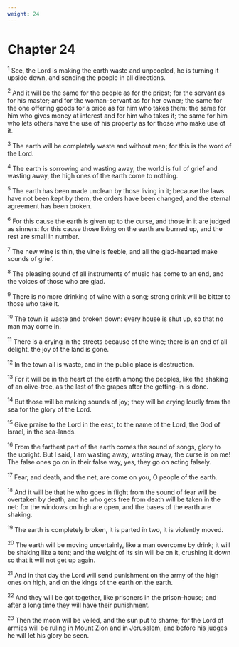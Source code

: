 ```yaml
---
weight: 24
---
```


# Chapter 24

<sup>1</sup> See, the Lord is making the earth waste and unpeopled, he is turning it upside down, and sending the people in all directions. 

<sup>2</sup> And it will be the same for the people as for the priest; for the servant as for his master; and for the woman-servant as for her owner; the same for the one offering goods for a price as for him who takes them; the same for him who gives money at interest and for him who takes it; the same for him who lets others have the use of his property as for those who make use of it. 

<sup>3</sup> The earth will be completely waste and without men; for this is the word of the Lord. 

<sup>4</sup> The earth is sorrowing and wasting away, the world is full of grief and wasting away, the high ones of the earth come to nothing. 

<sup>5</sup> The earth has been made unclean by those living in it; because the laws have not been kept by them, the orders have been changed, and the eternal agreement has been broken. 

<sup>6</sup> For this cause the earth is given up to the curse, and those in it are judged as sinners: for this cause those living on the earth are burned up, and the rest are small in number. 

<sup>7</sup> The new wine is thin, the vine is feeble, and all the glad-hearted make sounds of grief. 

<sup>8</sup> The pleasing sound of all instruments of music has come to an end, and the voices of those who are glad. 

<sup>9</sup> There is no more drinking of wine with a song; strong drink will be bitter to those who take it. 

<sup>10</sup> The town is waste and broken down: every house is shut up, so that no man may come in. 

<sup>11</sup> There is a crying in the streets because of the wine; there is an end of all delight, the joy of the land is gone. 

<sup>12</sup> In the town all is waste, and in the public place is destruction. 

<sup>13</sup> For it will be in the heart of the earth among the peoples, like the shaking of an olive-tree, as the last of the grapes after the getting-in is done. 

<sup>14</sup> But those will be making sounds of joy; they will be crying loudly from the sea for the glory of the Lord. 

<sup>15</sup> Give praise to the Lord in the east, to the name of the Lord, the God of Israel, in the sea-lands. 

<sup>16</sup> From the farthest part of the earth comes the sound of songs, glory to the upright. But I said, I am wasting away, wasting away, the curse is on me! The false ones go on in their false way, yes, they go on acting falsely. 

<sup>17</sup> Fear, and death, and the net, are come on you, O people of the earth. 

<sup>18</sup> And it will be that he who goes in flight from the sound of fear will be overtaken by death; and he who gets free from death will be taken in the net: for the windows on high are open, and the bases of the earth are shaking. 

<sup>19</sup> The earth is completely broken, it is parted in two, it is violently moved. 

<sup>20</sup> The earth will be moving uncertainly, like a man overcome by drink; it will be shaking like a tent; and the weight of its sin will be on it, crushing it down so that it will not get up again. 

<sup>21</sup> And in that day the Lord will send punishment on the army of the high ones on high, and on the kings of the earth on the earth. 

<sup>22</sup> And they will be got together, like prisoners in the prison-house; and after a long time they will have their punishment. 

<sup>23</sup> Then the moon will be veiled, and the sun put to shame; for the Lord of armies will be ruling in Mount Zion and in Jerusalem, and before his judges he will let his glory be seen. 


